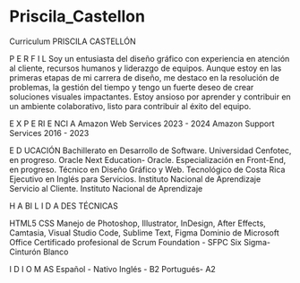 # Priscila_Castellon
Curriculum
PRISCILA CASTELLÓN 

P E R F I L
Soy un entusiasta del diseño gráfico con experiencia en atención al cliente, recursos humanos y liderazgo de equipos. Aunque estoy en las primeras etapas de mi carrera de diseño, me destaco en la resolución de problemas, la gestión del tiempo y tengo un fuerte deseo de crear soluciones visuales impactantes. Estoy ansioso por aprender y contribuir en un ambiente colaborativo, listo para contribuir al éxito del equipo.

E X P E RI E NCI A
Amazon Web Services 2023 - 2024
Amazon Support Services 2016 - 2023


E D UCACIÓN
Bachillerato en Desarrollo de Software. Universidad Cenfotec, en progreso.
Oracle Next Education- Oracle. Especialización en Front-End, en progreso.
Técnico en Diseño Gráfico y Web. Tecnológico de Costa Rica
Ejecutivo en Inglés para Servicios. Instituto Nacional de Aprendizaje 
Servicio al Cliente. Instituto Nacional de Aprendizaje

 H A BI L I D A DES TÉCNICAS
 
HTML5
CSS
Manejo de Photoshop, Illustrator, InDesign, After Effects, Camtasia, Visual Studio Code, Sublime Text, Figma
Dominio de Microsoft Office
Certificado profesional de Scrum Foundation - SFPC
Six Sigma-Cinturón Blanco 

I D I O M AS
Español - Nativo
Inglés - B2
Portugués- A2
 
